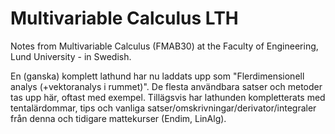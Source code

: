 # Multivariable Calculus LTH
Notes from Multivariable Calculus (FMAB30) at the Faculty of Engineering, Lund University - in Swedish. 

En (ganska) komplett lathund har nu laddats upp som "Flerdimensionell analys (+vektoranalys i rummet)". De flesta användbara satser och metoder tas upp här, oftast med exempel. Tillägsvis har lathunden kompletterats med tentalärdommar, tips och vanliga satser/omskrivningar/derivator/integraler från denna och tidigare mattekurser (Endim, LinAlg). 
